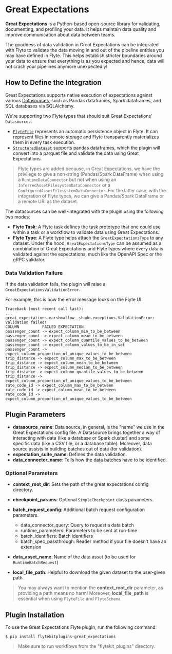 # Great Expectations

**Great Expectations** is a Python-based open-source library for validating, documenting, and profiling your data.
It helps maintain data quality and improve communication about data between teams.

The goodness of data validation in Great Expectations can be integrated with Flyte to validate the data moving in and out of
the pipeline entities you may have defined in Flyte. This helps establish stricter boundaries around your data to
ensure that everything is as you expected and hence, data will not crash your pipelines anymore unexpectedly!

## How to Define the Integration

Great Expectations supports native execution of expectations against various [Datasources](https://docs.greatexpectations.io/docs/terms/datasource/),
such as Pandas dataframes, Spark dataframes, and SQL databases via SQLAlchemy.

We're supporting two Flyte types that should suit Great Expectations' `Datasources`:

- [`FlyteFile`](https://www.union.ai/docs/flyte/api-reference/flytekit-sdk/packages/flytekit.types.file.file/#flytekittypesfilefileflytefile) represents an automatic persistence object in Flyte.
  It can represent files in remote storage and Flyte transparently materializes them in every task execution.
- [`StructuredDataset`](https://www.union.ai/docs/flyte/api-reference/flytekit-sdk/packages/flytekit.types.structured.structured_dataset/#flytekittypesstructuredstructured_datasetstructureddataset) supports pandas dataframes, which the plugin will convert into a parquet file and validate the data using Great Expectations.

> Flyte types are added because, in Great Expectations, we have the privilege to give a non-string (Pandas/Spark DataFrame)
> when using a `RuntimeDataConnector` but not when using an `InferredAssetFilesystemDataConnector` or a `ConfiguredAssetFilesystemDataConnector`.
> For the latter case, with the integration of Flyte types, we can give a Pandas/Spark DataFrame or a remote URI as the dataset.

The datasources can be well-integrated with the plugin using the following two modes:

- **Flyte Task**: A Flyte task defines the task prototype that one could use within a task or a workflow to validate data using Great Expectations.
- **Flyte Type**: A Flyte type helps attach the `GreatExpectationsType` to any dataset.
  Under the hood, `GreatExpectationsType` can be assumed as a combination of Great Expectations and Flyte types where every data is validated against the expectations, much like the OpenAPI Spec or the gRPC validator.

### Data Validation Failure

If the data validation fails, the plugin will raise a `GreatExpectationsValidationError`.

For example, this is how the error message looks on the Flyte UI:

```
Traceback (most recent call last):
...
great_expectations.marshmallow__shade.exceptions.ValidationError: Validation failed!
COLUMN          FAILED EXPECTATION
passenger_count -> expect_column_min_to_be_between
passenger_count -> expect_column_mean_to_be_between
passenger_count -> expect_column_quantile_values_to_be_between
passenger_count -> expect_column_values_to_be_in_set
passenger_count -> expect_column_proportion_of_unique_values_to_be_between
trip_distance -> expect_column_max_to_be_between
trip_distance -> expect_column_mean_to_be_between
trip_distance -> expect_column_median_to_be_between
trip_distance -> expect_column_quantile_values_to_be_between
trip_distance -> expect_column_proportion_of_unique_values_to_be_between
rate_code_id -> expect_column_max_to_be_between
rate_code_id -> expect_column_mean_to_be_between
rate_code_id -> expect_column_proportion_of_unique_values_to_be_between
```

## Plugin Parameters

- **datasource_name**: Data source, in general, is the "name" we use in the Great Expectations config file.
  A Datasource brings together a way of interacting with data (like a database or Spark cluster) and some specific data
  (like a CSV file, or a database table). Moreover, data source assists in building batches out of data (for validation).
- **expectation_suite_name**: Defines the data validation.
- **data_connector_name**: Tells how the data batches have to be identified.

### Optional Parameters

- **context_root_dir**: Sets the path of the great expectations config directory.

- **checkpoint_params**: Optional `SimpleCheckpoint` class parameters.

- **batch_request_config**: Additional batch request configuration parameters.

  - data_connector_query: Query to request a data batch
  - runtime_parameters: Parameters to be sent at run-time
  - batch_identifiers: Batch identifiers
  - batch_spec_passthrough: Reader method if your file doesn't have an extension

- **data_asset_name**: Name of the data asset (to be used for `RuntimeBatchRequest`)

- **local_file_path**: Helpful to download the given dataset to the user-given path

> You may always want to mention the **context_root_dir** parameter, as providing a path means no harm!
> Moreover, **local_file_path** is essential when using `FlyteFile` and `FlyteSchema`.


## Plugin Installation

To use the Great Expectations Flyte plugin, run the following command:

```
$ pip install flytekitplugins-great_expectations
```

> Make sure to run workflows from the "flytekit_plugins" directory.
